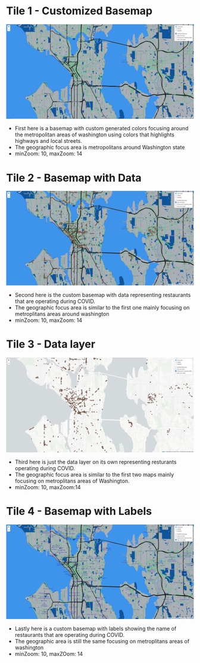 # Tile 1 - Customized Basemap
![Image](img/Tile1.jpg)
* First here is a basemap with custom generated colors focusing around the metropolitan areas of washington using colors that highlights highways and local streets.
* The geographic focus area is metropolitans around Washington state
* minZoom: 10, maxZoom: 14

# Tile 2 - Basemap with Data
![Image](img/Tile2.jpg)
* Second here is the custom basemap with data representing restaurants that are operating during COVID.
* The geographic focus area is similar to the first one mainly focusing on metroplitans areas around washington
* minZoom: 10, maxZoom: 14

# Tile 3 - Data layer
![Image](img/Tile3.jpg)
* Third here is just the data layer on its own representing resturants operating during COVID.
* The geographic focus area is similar to the first two maps mainly focusing on metroplitans areas of Washington.
* minZoom: 10, maxZoom:14

# Tile 4 - Basemap with Labels
![Image](img/Tile4.jpg)
* Lastly here is a custom basemap with labels showing the name of restaurants that are operating during COVID.
* The geographic area is still the same focusing on metroplitans areas of washington
* minZoom: 10, maxZOom: 14
